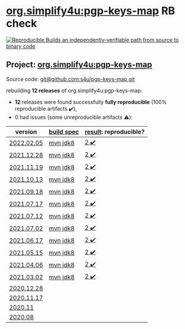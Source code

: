 [org.simplify4u:pgp-keys-map](https://search.maven.org/artifact/org.simplify4u/pgp-keys-map/) RB check
=======

[![Reproducible Builds](https://reproducible-builds.org/images/logos/rb.svg) an independently-verifiable path from source to binary code](https://reproducible-builds.org/)

## Project: [org.simplify4u:pgp-keys-map](https://search.maven.org/artifact/org.simplify4u/pgp-keys-map/)

Source code: [git@github.com:s4u/pgp-keys-map.git](git@github.com:s4u/pgp-keys-map.git)

rebuilding **12 releases** of org.simplify4u:pgp-keys-map:
- **12** releases were found successfully **fully reproducible** (100% reproducible artifacts :heavy_check_mark:),
- 0 had issues (some unreproducible artifacts :warning:):

| version | [build spec](BUILDSPEC.md) | [result](https://reproducible-builds.org/docs/jvm/): reproducible? |
| -- | --------- | ------ |
| [2022.02.05](https://search.maven.org/artifact/org.simplify4u/pgp-keys-map/2022.02.05/pom) | [mvn jdk8](pgp-keys-map-2022.02.05.buildspec) | [2 :heavy_check_mark: ](pgp-keys-map-2022.02.05.buildcompare) |
| [2021.12.28](https://search.maven.org/artifact/org.simplify4u/pgp-keys-map/2021.12.28/pom) | [mvn jdk8](pgp-keys-map-2021.12.28.buildspec) | [2 :heavy_check_mark: ](pgp-keys-map-2021.12.28.buildcompare) |
| [2021.11.19](https://search.maven.org/artifact/org.simplify4u/pgp-keys-map/2021.11.19/pom) | [mvn jdk8](pgp-keys-map-2021.11.19.buildspec) | [2 :heavy_check_mark: ](pgp-keys-map-2021.11.19.buildcompare) |
| [2021.10.13](https://search.maven.org/artifact/org.simplify4u/pgp-keys-map/2021.10.13/pom) | [mvn jdk8](pgp-keys-map-2021.10.13.buildspec) | [2 :heavy_check_mark: ](pgp-keys-map-2021.10.13.buildcompare) |
| [2021.09.18](https://search.maven.org/artifact/org.simplify4u/pgp-keys-map/2021.09.18/pom) | [mvn jdk8](pgp-keys-map-2021.09.18.buildspec) | [2 :heavy_check_mark: ](pgp-keys-map-2021.09.18.buildcompare) |
| [2021.07.17](https://search.maven.org/artifact/org.simplify4u/pgp-keys-map/2021.07.17/pom) | [mvn jdk8](pgp-keys-map-2021.07.17.buildspec) | [2 :heavy_check_mark: ](pgp-keys-map-2021.07.17.buildcompare) |
| [2021.07.12](https://search.maven.org/artifact/org.simplify4u/pgp-keys-map/2021.07.12/pom) | [mvn jdk8](pgp-keys-map-2021.07.12.buildspec) | [2 :heavy_check_mark: ](pgp-keys-map-2021.07.12.buildcompare) |
| [2021.07.02](https://search.maven.org/artifact/org.simplify4u/pgp-keys-map/2021.07.02/pom) | [mvn jdk8](pgp-keys-map-2021.07.02.buildspec) | [2 :heavy_check_mark: ](pgp-keys-map-2021.07.02.buildcompare) |
| [2021.06.17](https://search.maven.org/artifact/org.simplify4u/pgp-keys-map/2021.06.17/pom) | [mvn jdk8](pgp-keys-map-2021.06.17.buildspec) | [2 :heavy_check_mark: ](pgp-keys-map-2021.06.17.buildcompare) |
| [2021.05.15](https://search.maven.org/artifact/org.simplify4u/pgp-keys-map/2021.05.15/pom) | [mvn jdk8](pgp-keys-map-2021.05.15.buildspec) | [2 :heavy_check_mark: ](pgp-keys-map-2021.05.15.buildcompare) |
| [2021.04.06](https://search.maven.org/artifact/org.simplify4u/pgp-keys-map/2021.04.06/pom) | [mvn jdk8](pgp-keys-map-2021.04.06.buildspec) | [2 :heavy_check_mark: ](pgp-keys-map-2021.04.06.buildcompare) |
| [2021.03.02](https://search.maven.org/artifact/org.simplify4u/pgp-keys-map/2021.03.02/pom) | [mvn jdk8](pgp-keys-map-2021.03.02.buildspec) | [2 :heavy_check_mark: ](pgp-keys-map-2021.03.02.buildcompare) |
| [2020.12.28](https://search.maven.org/artifact/org.simplify4u/pgp-keys-map/2020.12.28/pom) | | |
| [2020.11.17](https://search.maven.org/artifact/org.simplify4u/pgp-keys-map/2020.11.17/pom) | | |
| [2020.11](https://search.maven.org/artifact/org.simplify4u/pgp-keys-map/2020.11/pom) | | |
| [2020.08](https://search.maven.org/artifact/org.simplify4u/pgp-keys-map/2020.08/pom) | | |
